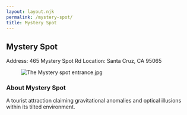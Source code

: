 ```yaml
---
layout: layout.njk
permalink: /mystery-spot/
title: Mystery Spot
---
```


<article class="attraction-detail container">
  <h2>Mystery Spot</h2>
  <div class="attraction-meta">
    <span class="address">Address: 465 Mystery Spot Rd</span>
    <span class="location">Location: Santa Cruz, CA 95065</span>
  </div>
  <figure class="attraction-image">
    <img src="https://upload.wikimedia.org/wikipedia/commons/5/5b/The_Mystery_spot_entrance.jpg?v=1743956077375" alt="The Mystery spot entrance.jpg" loading="lazy">
  </figure>
  <div class="attraction-description">
    <h3>About Mystery Spot</h3>
    <p>A tourist attraction claiming gravitational anomalies and optical illusions within its tilted environment.</p>
  </div>
  
</article>